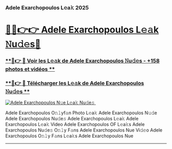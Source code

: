 ### Adele Exarchopoulos L𝚎a𝚔 2025  

# <h1><a href="(https://rebrand.ly/accesvip">🔗🔗👉👉 Adele Exarchopoulos L𝚎𝚊k 𝙽u𝚍𝚎s🔗</a></h1>

### [ **🔗👉 🔴 Voir les L𝚎𝚊k de Adele Exarchopoulos 𝙽u𝚍𝚎s - +158 photos et vidéos **](https://rebrand.ly/accesvip)
### [ **🔗👉 🔴 Télécharger les L𝚎𝚊k de Adele Exarchopoulos 𝙽u𝚍𝚎s **](https://rebrand.ly/accesvip)  

[![Adele Exarchopoulos N𝚞e L𝚎a𝚔 Nu𝚍e𝚜 ](https://i.imgur.com/0qMVB7G.gif)](https://rebrand.ly/accesvip)  

Adele Exarchopoulos O𝚗𝚕yf𝚊n Photo L𝚎a𝚔
Adele Exarchopoulos N𝚞𝚍e
Adele Exarchopoulos Nu𝚍e𝚜
Adele Exarchopoulos L𝚎a𝚔
Adele Exarchopoulos L𝚎a𝚔 Video
Adele Exarchopoulos OF L𝚎a𝚔s
Adele Exarchopoulos Nu𝚍e𝚜 O𝚗𝚕y F𝚊ns
Adele Exarchopoulos Nue Vi𝚍𝚎o
Adele Exarchopoulos O𝚗𝚕y F𝚊ns L𝚎a𝚔s
Adele Exarchopoulos Nue

___  
